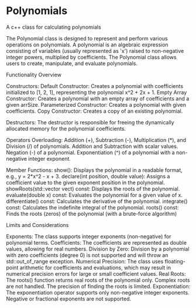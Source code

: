 # Polynomials
A c++ class for calculating polynomials

The Polynomial class is designed to represent and perform various operations on polynomials.
A polynomial is an algebraic expression consisting of variables (usually represented as 'x') raised to non-negative integer powers, multiplied by coefficients.
The Polynomial class allows users to create, manipulate, and evaluate polynomials.

Functionality Overview

  Constructors:
    Default Constructor: Creates a polynomial with coefficients initialized to [1, 2, 1], representing the polynomial x^2 + 2x + 1.
    Empty Array Constructor: Creates a polynomial with an empty array of coefficients and a given arrSize.
    Parameterized Constructor: Creates a polynomial with given coefficients.
    Copy Constructor: Creates a copy of an existing polynomial.

  Destructors:
    The destructor is responsible for freeing the dynamically allocated memory for the polynomial coefficients.

  Operators Overloading:
    Addition (+), Subtraction (-), Multiplication (*), and Division (/) of polynomials.
    Addition and Subtraction with scalar values.
    Negation (-) of a polynomial.
    Exponentiation (^) of a polynomial with a non-negative integer exponent.

  Member Functions:
    show(): Displays the polynomial in a readable format, e.g., y = 2*x^2 - x + 3.
    declare(int position, double value): Assigns a coefficient value to the given exponent position in the polynomial.
    showRoots(std::vector<double> vect) const: Displays the roots of the polynomial.
    evaluate(double x) const: Evaluates the polynomial for a given value of x.
    differentiate() const: Calculates the derivative of the polynomial.
    integrate() const: Calculates the indefinite integral of the polynomial.
    roots() const: Finds the roots (zeros) of the polynomial (with a brute-force algorithm)

Limits and Considerations

  Exponents: The class supports integer exponents (non-negative) for polynomial terms.
  Coefficients: The coefficients are represented as double values, allowing for real numbers.
  Division by Zero: Division by a polynomial with zero coefficients (degree 0) is not supported and will throw an std::out_of_range exception.
  Numerical Precision: The class uses floating-point arithmetic for coefficients and evaluations, which may result in numerical precision errors for large or small coefficient values.
  Real Roots: The roots() function returns real roots of the polynomial only. Complex roots are not handled. The precision of finding the roots is limited.
  Exponentiation: The exponentiation operator supports only non-negative integer exponents. Negative or fractional exponents are not supported.
